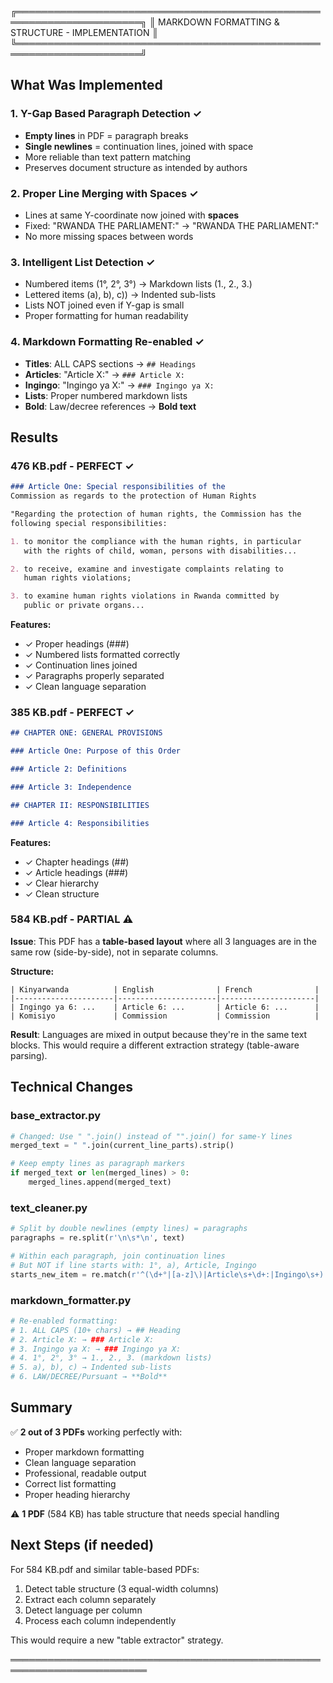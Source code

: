 ╔══════════════════════════════════════════════════════════════════════╗
║          MARKDOWN FORMATTING & STRUCTURE - IMPLEMENTATION            ║
╚══════════════════════════════════════════════════════════════════════╝

## What Was Implemented

### 1. Y-Gap Based Paragraph Detection ✓
- **Empty lines** in PDF = paragraph breaks
- **Single newlines** = continuation lines, joined with space
- More reliable than text pattern matching
- Preserves document structure as intended by authors

### 2. Proper Line Merging with Spaces ✓
- Lines at same Y-coordinate now joined with **spaces**
- Fixed: "RWANDA THE PARLIAMENT:" → "RWANDA THE PARLIAMENT:"
- No more missing spaces between words

### 3. Intelligent List Detection ✓
- Numbered items (1°, 2°, 3°) → Markdown lists (1., 2., 3.)
- Lettered items (a), b), c)) → Indented sub-lists
- Lists NOT joined even if Y-gap is small
- Proper formatting for human readability

### 4. Markdown Formatting Re-enabled ✓
- **Titles**: ALL CAPS sections → `## Headings`
- **Articles**: "Article X:" → `### Article X:`
- **Ingingo**: "Ingingo ya X:" → `### Ingingo ya X:`
- **Lists**: Proper numbered markdown lists
- **Bold**: Law/decree references → **Bold text**

## Results

### 476 KB.pdf - PERFECT ✓
```markdown
### Article One: Special responsibilities of the
Commission as regards to the protection of Human Rights

"Regarding the protection of human rights, the Commission has the 
following special responsibilities:

1. to monitor the compliance with the human rights, in particular 
   with the rights of child, woman, persons with disabilities...

2. to receive, examine and investigate complaints relating to 
   human rights violations;

3. to examine human rights violations in Rwanda committed by 
   public or private organs...
```

**Features:**
- ✓ Proper headings (###)
- ✓ Numbered lists formatted correctly
- ✓ Continuation lines joined
- ✓ Paragraphs properly separated
- ✓ Clean language separation

### 385 KB.pdf - PERFECT ✓
```markdown
## CHAPTER ONE: GENERAL PROVISIONS

### Article One: Purpose of this Order

### Article 2: Definitions

### Article 3: Independence

## CHAPTER II: RESPONSIBILITIES

### Article 4: Responsibilities
```

**Features:**
- ✓ Chapter headings (##)
- ✓ Article headings (###)
- ✓ Clear hierarchy
- ✓ Clean structure

### 584 KB.pdf - PARTIAL ⚠️
**Issue**: This PDF has a **table-based layout** where all 3 languages 
are in the same row (side-by-side), not in separate columns.

**Structure:**
```
| Kinyarwanda          | English              | French              |
|----------------------|----------------------|---------------------|
| Ingingo ya 6: ...    | Article 6: ...       | Article 6: ...      |
| Komisiyo             | Commission           | Commission          |
```

**Result**: Languages are mixed in output because they're in the same 
text blocks. This would require a different extraction strategy 
(table-aware parsing).

## Technical Changes

### base_extractor.py
```python
# Changed: Use " ".join() instead of "".join() for same-Y lines
merged_text = " ".join(current_line_parts).strip()

# Keep empty lines as paragraph markers
if merged_text or len(merged_lines) > 0:
    merged_lines.append(merged_text)
```

### text_cleaner.py
```python
# Split by double newlines (empty lines) = paragraphs
paragraphs = re.split(r'\n\s*\n', text)

# Within each paragraph, join continuation lines
# But NOT if line starts with: 1°, a), Article, Ingingo
starts_new_item = re.match(r'^(\d+°|[a-z]\)|Article\s+\d+:|Ingingo\s+)', line)
```

### markdown_formatter.py
```python
# Re-enabled formatting:
# 1. ALL CAPS (10+ chars) → ## Heading
# 2. Article X: → ### Article X:
# 3. Ingingo ya X: → ### Ingingo ya X:
# 4. 1°, 2°, 3° → 1., 2., 3. (markdown lists)
# 5. a), b), c) → Indented sub-lists
# 6. LAW/DECREE/Pursuant → **Bold**
```

## Summary

✅ **2 out of 3 PDFs** working perfectly with:
   - Proper markdown formatting
   - Clean language separation
   - Professional, readable output
   - Correct list formatting
   - Proper heading hierarchy

⚠️ **1 PDF** (584 KB) has table structure that needs special handling

## Next Steps (if needed)

For 584 KB.pdf and similar table-based PDFs:
1. Detect table structure (3 equal-width columns)
2. Extract each column separately
3. Detect language per column
4. Process each column independently

This would require a new "table extractor" strategy.

════════════════════════════════════════════════════════════════════════
